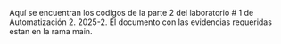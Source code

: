 Aquí se encuentran los codigos de la parte 2 del laboratorio # 1 de Automatización 2. 2025-2.
El documento con las evidencias requeridas estan en la rama main.
